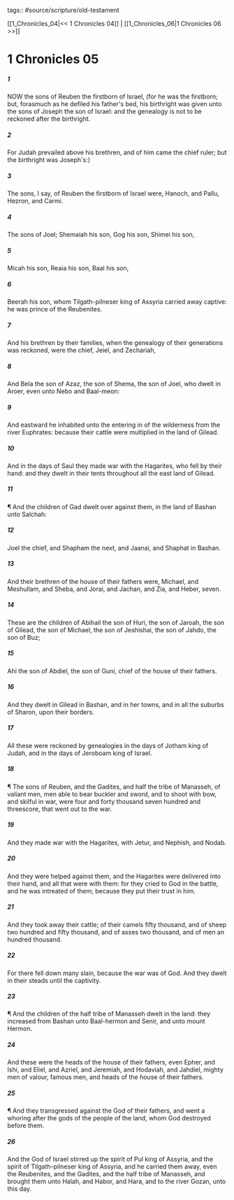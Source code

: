 tags:: #source/scripture/old-testament

[[1_Chronicles_04|<< 1 Chronicles 04]] | [[1_Chronicles_06|1 Chronicles 06 >>]]

# 1 Chronicles 05

##### 1

NOW the sons of Reuben the firstborn of Israel, (for he was the firstborn; but, forasmuch as he defiled his father's bed, his birthright was given unto the sons of Joseph the son of Israel: and the genealogy is not to be reckoned after the birthright.

##### 2

For Judah prevailed above his brethren, and of him came the chief ruler; but the birthright was Joseph's:)

##### 3

The sons, I say, of Reuben the firstborn of Israel were, Hanoch, and Pallu, Hezron, and Carmi.

##### 4

The sons of Joel; Shemaiah his son, Gog his son, Shimei his son,

##### 5

Micah his son, Reaia his son, Baal his son,

##### 6

Beerah his son, whom Tilgath-pilneser king of Assyria carried away captive: he was prince of the Reubenites.

##### 7

And his brethren by their families, when the genealogy of their generations was reckoned, were the chief, Jeiel, and Zechariah,

##### 8

And Bela the son of Azaz, the son of Shema, the son of Joel, who dwelt in Aroer, even unto Nebo and Baal-meon:

##### 9

And eastward he inhabited unto the entering in of the wilderness from the river Euphrates: because their cattle were multiplied in the land of Gilead.

##### 10

And in the days of Saul they made war with the Hagarites, who fell by their hand: and they dwelt in their tents throughout all the east land of Gilead.

##### 11

¶ And the children of Gad dwelt over against them, in the land of Bashan unto Salchah:

##### 12

Joel the chief, and Shapham the next, and Jaanai, and Shaphat in Bashan.

##### 13

And their brethren of the house of their fathers were, Michael, and Meshullam, and Sheba, and Jorai, and Jachan, and Zia, and Heber, seven.

##### 14

These are the children of Abihail the son of Huri, the son of Jaroah, the son of Gilead, the son of Michael, the son of Jeshishai, the son of Jahdo, the son of Buz;

##### 15

Ahi the son of Abdiel, the son of Guni, chief of the house of their fathers.

##### 16

And they dwelt in Gilead in Bashan, and in her towns, and in all the suburbs of Sharon, upon their borders.

##### 17

All these were reckoned by genealogies in the days of Jotham king of Judah, and in the days of Jeroboam king of Israel.

##### 18

¶ The sons of Reuben, and the Gadites, and half the tribe of Manasseh, of valiant men, men able to bear buckler and sword, and to shoot with bow, and skilful in war, were four and forty thousand seven hundred and threescore, that went out to the war.

##### 19

And they made war with the Hagarites, with Jetur, and Nephish, and Nodab.

##### 20

And they were helped against them, and the Hagarites were delivered into their hand, and all that were with them: for they cried to God in the battle, and he was intreated of them; because they put their trust in him.

##### 21

And they took away their cattle; of their camels fifty thousand, and of sheep two hundred and fifty thousand, and of asses two thousand, and of men an hundred thousand.

##### 22

For there fell down many slain, because the war was of God. And they dwelt in their steads until the captivity.

##### 23

¶ And the children of the half tribe of Manasseh dwelt in the land: they increased from Bashan unto Baal-hermon and Senir, and unto mount Hermon.

##### 24

And these were the heads of the house of their fathers, even Epher, and Ishi, and Eliel, and Azriel, and Jeremiah, and Hodaviah, and Jahdiel, mighty men of valour, famous men, and heads of the house of their fathers.

##### 25

¶ And they transgressed against the God of their fathers, and went a whoring after the gods of the people of the land, whom God destroyed before them.

##### 26

And the God of Israel stirred up the spirit of Pul king of Assyria, and the spirit of Tilgath-pilneser king of Assyria, and he carried them away, even the Reubenites, and the Gadites, and the half tribe of Manasseh, and brought them unto Halah, and Habor, and Hara, and to the river Gozan, unto this day.
